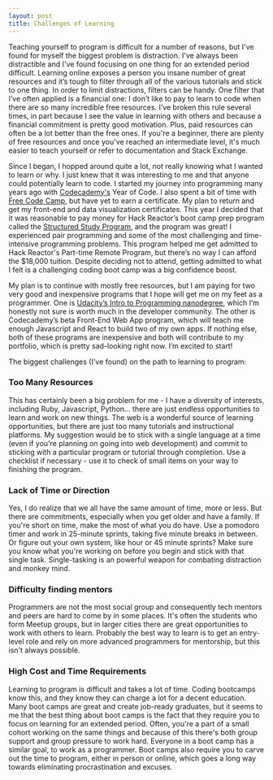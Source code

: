 ```yaml
---
layout: post
title: Challenges of Learning
---
```


Teaching yourself to program is difficult for a number of reasons, but I've found for myself the biggest problem is distraction. I've always been distractible and I've found focusing on one thing for an extended period difficult. Learning online exposes a person you insane number of great resources and it’s tough to filter through all of the various tutorials and stick to one thing. In order to limit distractions, filters can be handy. One filter that I’ve often applied is a financial one: I don’t like to pay to learn to code when there are so many incredible free resources. I’ve broken this rule several times, in part because I see the value in learning with others and because a financial commitment is pretty good motivation. Plus, paid resources can often be a lot better than the free ones. If you're a beginner, there are plenty of free resources and once you've reached an intermediate level, it's much easier to teach yourself or refer to documentation and Stack Exchange. 

Since I began, I hopped around quite a lot, not really knowing what I wanted to learn or why. I just knew that it was interesting to me and that anyone could potentially learn to code. I started my journey into programming many years ago with [Codecademy's](https://www.codecademy.com/) Year of Code. I also spent a bit of time with [Free Code Camp](https://www.freecodecamp.com/), but have yet to earn a certificate. My plan to return and get my front-end and data visualization certificates. This year I decided that it was reasonable to pay money for Hack Reactor’s boot camp prep program called the [Structured Study Program](http://prep.hackreactor.com/p/hack-reactor-ssp), and the program was great! I experienced pair programming and some of the most challenging and time-intensive programming problems. This program helped me get admitted to Hack Reactor's Part-time Remote Program, but there’s no way I can afford the $18,000 tuition. Despite deciding not to attend, getting admitted to what I felt is a challenging coding boot camp was a big confidence boost. 

My plan is to continue with mostly free resources, but I am paying for two very good and inexpensive programs that I hope will get me on my feet as a programmer. One is [Udacity’s Intro to Programming nanodegree](https://www.udacity.com/course/intro-to-programming-nanodegree--nd000), which I’m honestly not sure is worth much in the developer community. The other is Codecademy’s beta Front-End Web App program, which will teach me enough Javascript and React to build two of my own apps. If nothing else, both of these programs are inexpensive and both will contribute to my portfolio, which is pretty sad-looking right now. I’m excited to start! 

The biggest challenges (I've found) on the path to learning to program:

<h3>Too Many Resources</h3>
This has certainly been a big problem for me - I have a diversity of interests, including Ruby, Javascript, Python... there are just endless opportunities to learn and work on new things. The web is a wonderful source of learning opportunities, but there are just too many tutorials and instructional platforms. My suggestion would be to stick with a single language at a time (even if you're planning on going into web development) and commit to sticking with a particular program or tutorial through completion. Use a checklist if necessary - use it to check of small items on your way to finishing the program.  

<h3>Lack of Time or Direction</h3>
Yes, I do realize that we all have the same amount of time, more or less. But there are commitments, especially when you get older and have a family. If you're short on time, make the most of what you do have. Use a pomodoro timer and work in 25-minute sprints, taking five minute breaks in between. Or figure out your own system, like hour or 45 minute sprints? Make sure you know what you're working on before you begin and stick with that single task. Single-tasking is an powerful weapon for combating distraction and monkey mind.  

<h3>Difficulty finding mentors</h3>
Programmers are not the most social group and consequently tech mentors and peers are hard to come by in some places. It's often the students who form Meetup groups, but in larger cities there are great opportunities to work with others to learn. Probably the best way to learn is to get an entry-level role and rely on more advanced programmers for mentorship, but this isn't always possible.  

<h3>High Cost and Time Requirements</h3>
Learning to program is difficult and takes a lot of time. Coding bootcamps know this, and they know they can charge a lot for a decent education. Many boot camps are great and create job-ready graduates, but it seems to me that the best thing about boot camps is the fact that they require you to focus on learning for an extended period. Often, you're a part of a small cohort working on the same things and because of this there's both group support and group pressure to work hard. Everyone in a boot camp has a similar goal, to work as a programmer. Boot camps also require you to carve out the time to program, either in person or online, which goes a long way towards eliminating procrastination and excuses.   
